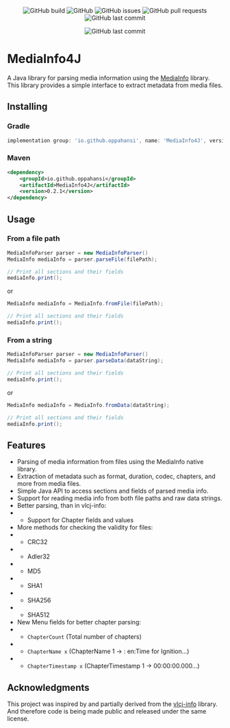<p align="middle">
    <img alt="GitHub build" src="https://github.com/oppahansi/MediaInfo4J/actions/workflows/ci.yml/badge.svg">
    <img alt="GitHub" src="https://img.shields.io/github/license/oppahansi/MediaInfo4J">
    <img alt="GitHub issues" src="https://img.shields.io/github/issues/oppahansi/MediaInfo4J">
    <img alt="GitHub pull requests" src="https://img.shields.io/github/issues-pr/oppahansi/MediaInfo4J">
    <img alt="GitHub last commit" src="https://img.shields.io/github/last-commit/oppahansi/MediaInfo4J">

</p>

<p align="middle">
<img alt="GitHub last commit" src="https://img.shields.io/badge/status-in%20development-blue">
</p>

# MediaInfo4J
A Java library for parsing media information using the [MediaInfo](https://mediaarea.net/en/MediaInfo) library.  
This library provides a simple interface to extract metadata from media files.  

## Installing

### Gradle
```groovy
implementation group: 'io.github.oppahansi', name: 'MediaInfo4J', version: '0.2.1'
```

### Maven
```xml
<dependency>
    <groupId>io.github.oppahansi</groupId>
    <artifactId>MediaInfo4J</artifactId>
    <version>0.2.1</version>
</dependency>
```

## Usage

### From a file path
```java
MediaInfoParser parser = new MediaInfoParser()
MediaInfo mediaInfo = parser.parseFile(filePath);

// Print all sections and their fields
mediaInfo.print();
```
or
```java
MediaInfo mediaInfo = MediaInfo.fromFile(filePath);

// Print all sections and their fields
mediaInfo.print();
```


### From a string
```java
MediaInfoParser parser = new MediaInfoParser()
MediaInfo mediaInfo = parser.parseData(dataString);

// Print all sections and their fields
mediaInfo.print();
```
or
```java
MediaInfo mediaInfo = MediaInfo.fromData(dataString);

// Print all sections and their fields
mediaInfo.print();
```

## Features
- Parsing of media information from files using the MediaInfo native library.
- Extraction of metadata such as format, duration, codec, chapters, and more from media files.
- Simple Java API to access sections and fields of parsed media info.
- Support for reading media info from both file paths and raw data strings.
- Better parsing, than in vlcj-info:
- - Support for Chapter fields and values
- More methods for checking the validity for files:
- - CRC32
- - Adler32
- - MD5
- - SHA1
- - SHA256
- - SHA512
- New Menu fields for better chapter parsing:
- - `ChapterCount` (Total number of chapters)
- - `ChapterName x` (ChapterName 1 -> : en:Time for Ignition...)
- - `ChapterTimestamp x` (ChapterTimestamp 1 -> 00:00:00.000...)


## Acknowledgments
This project was inspired by and partially derived from the [vlcj-info](https://github.com/caprica/vlcj-info) library.  
And therefore code is being made public and released under the same license.
